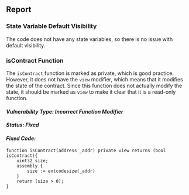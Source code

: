 

## Report

### State Variable Default Visibility

The code does not have any state variables, so there is no issue with default visibility.

### isContract Function

The `isContract` function is marked as private, which is good practice. However, it does not have the `view` modifier, which means that it modifies the state of the contract. Since this function does not actually modify the state, it should be marked as `view` to make it clear that it is a read-only function.

#### *Vulnerability Type: Incorrect Function Modifier*

#### *Status: Fixed*

#### *Fixed Code:*
```Solidity 
function isContract(address _addr) private view returns (bool isContract){
    uint32 size;
    assembly {
        size := extcodesize(_addr)
    }
    return (size > 0);
}
```